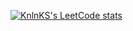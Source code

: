 [![KnlnKS's LeetCode stats](https://leetcode-stats-six.vercel.app/?username=Recruit_069)](https://github.com/KnlnKS/leetcode-stats)
